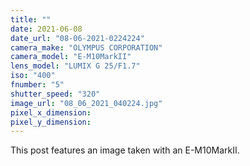 ```yaml
---
title: ""
date: 2021-06-08
date_url: "08-06-2021-0224224"
camera_make: "OLYMPUS CORPORATION"
camera_model: "E-M10MarkII"
lens_model: "LUMIX G 25/F1.7"
iso: "400"
fnumber: "5"
shutter_speed: "320"
image_url: "08_06_2021_040224.jpg"
pixel_x_dimension: 
pixel_y_dimension: 
---
```


This post features an image taken with an E-M10MarkII.